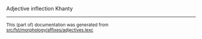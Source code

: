Adjective inflection
Khanty

* * *

<small>This (part of) documentation was generated from [src/fst/morphology/affixes/adjectives.lexc](https://github.com/giellalt/lang-kca/blob/main/src/fst/morphology/affixes/adjectives.lexc)</small>

